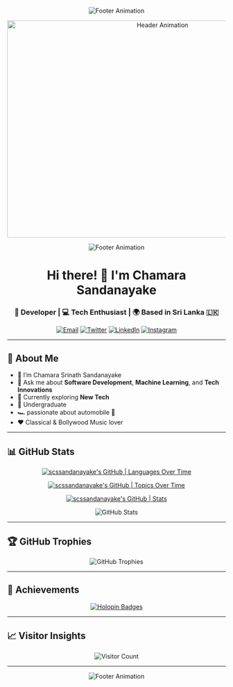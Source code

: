 <!-- Modernized GitHub README -->

<!-- Header with animation -->
<p align="center">
  <img src="https://user-images.githubusercontent.com/73097560/115834477-dbab4500-a447-11eb-908a-139a6edaec5c.gif" alt="Footer Animation">
</p>

<p align="center">
  <img src="https://user-images.githubusercontent.com/74038190/240906093-9be4d344-6782-461a-b5a6-32a07bf7b34e.gif" alt="Header Animation" width="700" height="500">
</p>

<p align="center">
  <img src="https://user-images.githubusercontent.com/73097560/115834477-dbab4500-a447-11eb-908a-139a6edaec5c.gif" alt="Footer Animation">
</p>

<h1 align="center">Hi there! 👋 I'm Chamara Sandanayake</h1>
<h3 align="center">🚀 Developer | 💻 Tech Enthusiast | 🌍 Based in Sri Lanka 🇱🇰</h3>

<p align="center">
  <a href="mailto:chamarasand70@gmail.com"><img src="https://img.shields.io/badge/Email-%23D14836.svg?&style=for-the-badge&logo=gmail&logoColor=white" alt="Email"></a>
  <a href="https://twitter.com/chamara_srinath?t=GsbgamVKvs3GbIlLoM06dQ&s=09" target="_blank"><img src="https://img.shields.io/badge/Twitter-%231DA1F2.svg?&style=for-the-badge&logo=twitter&logoColor=white" alt="Twitter"></a>
  <a href="https://www.linkedin.com/in/chamara-sandanayake-3a8227241/" target="_blank"><img src="https://img.shields.io/badge/LinkedIn-%230A66C2.svg?&style=for-the-badge&logo=linkedin&logoColor=white" alt="LinkedIn"></a>
  <a href="https://instagram.com/chamara_sandanayake" target="_blank"><img src="https://img.shields.io/badge/Instagram-%23E4405F.svg?&style=for-the-badge&logo=instagram&logoColor=white" alt="Instagram"></a>
</p>

---

## 🌟 About Me

- 🔭 I’m Chamara Srinath Sandanayake
- 💬 Ask me about **Software Development**, **Machine Learning**, and **Tech Innovations**
- 🌱 Currently exploring **New Tech**
- 📘 Undergraduate
- 🏎️ passionate about automobile 💨
- ❤️ Classical & Bollywood Music lover

---

## 📊 GitHub Stats

<div align="center">
  <!-- <img src="https://github-readme-streak-stats.herokuapp.com/?user=scssandanayake&theme=radical&hide_border=false" alt="GitHub Streak" onerror="this.src='https://via.placeholder.com/468x150?text=Streak+Stats+Unavailable'"> -->
  <!-- <img src="https://github-readme-stats.vercel.app/api/top-langs/?username=scssandanayake&theme=radical&hide_border=false&include_all_commits=true&count_private=true&layout=compact" alt="Top Languages"> -->

  [![scssandanayake's GitHub | Languages Over Time](https://stats.quira.sh/scssandanayake/languages-over-time?theme=dark)](https://quira.sh?utm_source=widgets&utm_campaign=scssandanayake)

  [![scssandanayake's GitHub | Topics Over Time](https://stats.quira.sh/scssandanayake/topics-over-time?theme=dark)](https://quira.sh?utm_source=widgets&utm_campaign=scssandanayake)

  [![scssandanayake's GitHub | Stats](https://stats.quira.sh/scssandanayake/github?theme=dark)](https://quira.sh?utm_source=widgets&utm_campaign=scssandanayake)

  <img src="https://github-readme-stats.vercel.app/api?username=scssandanayake&theme=radical&hide_border=false&include_all_commits=true&count_private=true" alt="GitHub Stats">
  
</div>

---
## 🏆 GitHub Trophies

<div align="center">
  <img src="https://github-profile-trophy.vercel.app/?username=scssandanayake&theme=discord&no-frame=false&column=7" alt="GitHub Trophies">
</div>

---
## 🏅 Achievements

<div align="center">
  <a href="https://holopin.io/@scssandanayake">
    <img src="https://holopin.me/scssandanayake" alt="Holopin Badges">
  </a>
</div>

---

## 📈 Visitor Insights

<p align="center">
  <img src="https://visitcount.itsvg.in/api?id=scssandanayake&icon=0&color=11" alt="Visitor Count">
</p>

---

<p align="center">
  <img src="https://user-images.githubusercontent.com/73097560/115834477-dbab4500-a447-11eb-908a-139a6edaec5c.gif" alt="Footer Animation">
</p>
